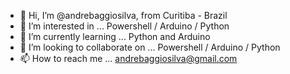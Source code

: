 - 👋 Hi, I’m @andrebaggiosilva, from Curitiba - Brazil
- 👀 I’m interested in ... Powershell / Arduino / Python
- 🌱 I’m currently learning ... Python and Arduino
- 💞️ I’m looking to collaborate on ... Powershell / Arduino / Python
- 📫 How to reach me ... andrebaggiosilva@gmail.com

<!---
andrebaggiosilva/andrebaggiosilva is a ✨ special ✨ repository because its `README.md` (this file) appears on your GitHub profile.
You can click the Preview link to take a look at your changes.
--->
